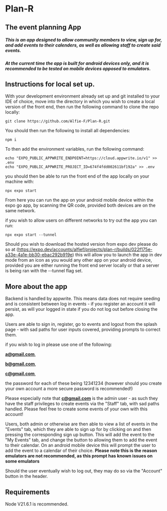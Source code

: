# Plan-R
## The event planning App
##### This is an app designed to allow community members to view, sign up for, and add events to their calenders, as well as allowing staff to create said events.
##### At the current time the app is built for android devices only, and it is recommended to be tested on mobile devices opposed to emulators.

## Instructions for local set up.

With your development environment already set up and git installed to your IDE of choice, move into the directory in which you wish to create a local version of the front end, then run the following command to clone the repo locally:
```
git clone https://github.com/Alfie-F/Plan-R.git
```
You should then run the following to install all dependencies:
```
npm i
```
To then add the environment variables, run the following command:
```
echo "EXPO_PUBLIC_APPWRITE_ENDPOINT=https://cloud.appwrite.io/v1" >> .env
echo "EXPO_PUBLIC_APPWRITE_PROJECT_ID=674f4fdd002611bf192a" >> .env
```
you should then be able to run the front end of the app locally on your machine with:
```
npx expo start
```
From here you can run the app on your android mobile device within the expo go app, by scanning the QR code, provided both devices are on the same network.

if you wish to allow users on different networks to try out the app you can run: 
```
npx expo start --tunnel
```
Should you wish to download the hosted version from expo dev please do so at (https://expo.dev/accounts/alfief/projects/plan-r/builds/022f175e-a33e-4a1e-bb30-ebac292b919e) this will allow you to launch the app in dev mode from an icon as you would any other app on your android device, provided you are either running the front end server locally or that a server is being ran with the --tunnel flag set. 

## More about the app

Backend is handled by appwrite. This means data does not require seeding and is consistent between log in events - if you register an account it will persist, as will your logged in state if you do not log out before closing the app.

Users are able to sign in, register, go to events and logout from the splash page - with sad paths for user inputs covered, providing prompts to correct them.

if you wish to log in please use one of the following:

**a@gmail.com**, 

**b@gmail.com**, 

**c@gmail.com**, 

the password for each of these being 12341234 (however should you create your own account a more secure password is recommended!)

Please especially note that **c@gmail.com** is the admin user - as such they have the staff privileges to create events via the "Staff" tab, with sad paths handled. Please feel free to create some events of your own with this account!

Users, both admin or otherwise are then able to view a list of events in the "Events" tab, which they are able to sign up for by clicking on and then pressing the corresponding sign up button. This will add the event to the "My Events" tab, and change the button to allowing them to add the event to their calendar. On an android mobile device this will prompt the user to add the event to a calendar of their choice. **Please note this is the reason emulators are not recommended, as this prompt has known issues on some emulators**

Should the user eventually wish to log out, they may do so via the "Account" button in the header.

## Requirements
Node V21.6.1 is recommended.
